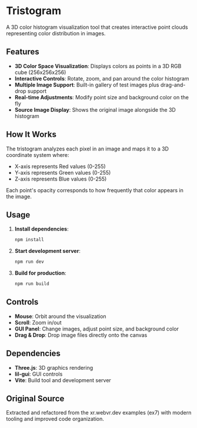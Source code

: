 # Tristogram

A 3D color histogram visualization tool that creates interactive point clouds representing color distribution in images.

## Features

- **3D Color Space Visualization**: Displays colors as points in a 3D RGB cube (256x256x256)
- **Interactive Controls**: Rotate, zoom, and pan around the color histogram
- **Multiple Image Support**: Built-in gallery of test images plus drag-and-drop support
- **Real-time Adjustments**: Modify point size and background color on the fly
- **Source Image Display**: Shows the original image alongside the 3D histogram

## How It Works

The tristogram analyzes each pixel in an image and maps it to a 3D coordinate system where:
- X-axis represents Red values (0-255)
- Y-axis represents Green values (0-255) 
- Z-axis represents Blue values (0-255)

Each point's opacity corresponds to how frequently that color appears in the image.

## Usage

1. **Install dependencies**:
   ```bash
   npm install
   ```

2. **Start development server**:
   ```bash
   npm run dev
   ```

3. **Build for production**:
   ```bash
   npm run build
   ```

## Controls

- **Mouse**: Orbit around the visualization
- **Scroll**: Zoom in/out
- **GUI Panel**: Change images, adjust point size, and background color
- **Drag & Drop**: Drop image files directly onto the canvas

## Dependencies

- **Three.js**: 3D graphics rendering
- **lil-gui**: GUI controls
- **Vite**: Build tool and development server

## Original Source

Extracted and refactored from the xr.webvr.dev examples (ex7) with modern tooling and improved code organization.